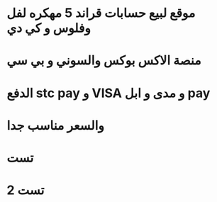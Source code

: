 #   موقع لبيع حسابات قراند 5 مهكره لفل وفلوس و كي دي 

# منصة الاكس بوكس والسوني و بي سي 

# الدفع stc pay و VISA و مدى و ابل pay

# والسعر مناسب جدا 

# تست 

# تست 2

